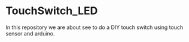# TouchSwitch_LED
In this repository we are about see to do a DIY touch switch using touch sensor and arduino.
